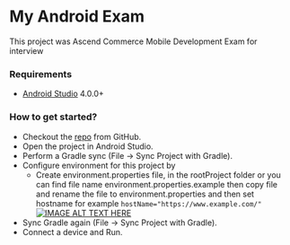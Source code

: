 # My Android Exam
This project was Ascend Commerce Mobile Development Exam for interview

### Requirements
- [Android Studio](https://developer.android.com/studio) 4.0.0+

### How to get started?
- Checkout the [repo](https://github.com/anuphap/my-android-exam.git) from GitHub.
- Open the project in Android Studio.
- Perform a Gradle sync (File -> Sync Project with Gradle).
- Configure environment for this project by
    - Create environment.properties file, in the rootProject folder or you can find file name environment.properties.example then copy file and rename the file to environment.properties and then set hostname for example ```hostName="https://www.example.com/"```
    [![IMAGE ALT TEXT HERE](https://firebasestorage.googleapis.com/v0/b/myprofile-bdc92.appspot.com/o/Screen%20Shot%202563-07-20%20at%2011.33.43.png?alt=media&token=0d3131e7-c6d8-4131-8d24-8aa7669c2980)](https://firebasestorage.googleapis.com/v0/b/myprofile-bdc92.appspot.com/o/Screen%20Shot%202563-07-20%20at%2011.33.43.png?alt=media&token=0d3131e7-c6d8-4131-8d24-8aa7669c2980)
- Sync Gradle again (File -> Sync Project with Gradle).
- Connect a device and Run.